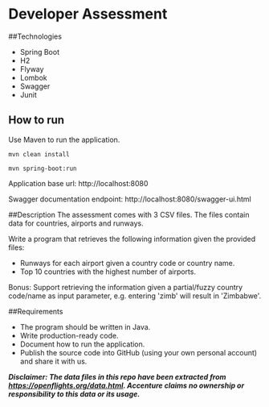 # Developer Assessment

##Technologies
* Spring Boot
* H2
* Flyway
* Lombok
* Swagger
* Junit

## How to run
Use Maven to run the application.

`mvn clean install`

`mvn spring-boot:run`

Application base url: http://localhost:8080

Swagger documentation endpoint: http://localhost:8080/swagger-ui.html

##Description
The assessment comes with 3 CSV files. The files contain data for countries, airports and runways.

Write a program that retrieves the following information given the provided files:
- Runways for each airport given a country code or country name. 
- Top 10 countries with the highest number of airports.

Bonus: Support retrieving the information given a partial/fuzzy country code/name as input parameter, e.g. entering 'zimb' will result in 'Zimbabwe'. 

##Requirements
- The program should be written in Java.
- Write production-ready code.
- Document how to run the application.
- Publish the source code into GitHub (using your own personal account) and share it with us.

**_Disclaimer: The data files in this repo have been extracted from https://openflights.org/data.html. Accenture claims no ownership or responsibility to this data or its usage._**